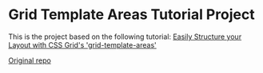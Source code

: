 # Grid Template Areas Tutorial Project

This is the project based on the following tutorial: [Easily Structure your Layout with CSS Grid's 'grid-template-areas'](https://www.youtube.com/watch?v=qTGbWfEEnKI&feature=youtu.be)

[Original repo](https://github.com/designcourse/grid-template-areas-tutorial)
